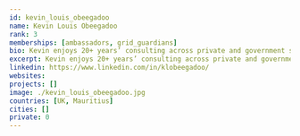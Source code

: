 ```yaml
---
id: kevin_louis_obeegadoo
name: Kevin Louis Obeegadoo
rank: 3
memberships: [ambassadors, grid_guardians]
bio: Kevin enjoys 20+ years’ consulting across private and government sectors, on strategy, value creation, and assisting in structuring for international business, and is based in Mauritius since 2001. Having consulted across various business sectors including Automobile, Financial Services, FMCG, IT and Telecommunications, Media, Property Development & Management, he enjoys team‐working on game-changing projects, creating value, and moving businesses to new levels, while being committed to charitable and social endeavours. Ambassador fell in love with Threefold With a unique, realistic, and achievable solution to building a green, decentralised, distributed, and neutral IT infrastructure globally, committed to true values and charity, how can anyone not believe in the ThreeFold Foundation vision?
excerpt: Kevin enjoys 20+ years’ consulting across private and government sectors.
linkedin: https://www.linkedin.com/in/klobeegadoo/
websites: 
projects: []
image: ./kevin_louis_obeegadoo.jpg
countries: [UK, Mauritius]
cities: []
private: 0
---
```

